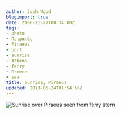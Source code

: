 ```yaml
---
author: Josh Wood
blogimport: true
date: 2006-11-27T00:34:00Z
tags:
- photo
- Πειραιάς
- Piraeus
- port
- sunrise
- Athens
- ferry
- Greece
- sea
title: Sunrise, Piraeus
updated: 2013-05-24T01:54:56Z
---
```


![Sunrise over Piraeus seen from ferry stern](/img/sunrisepiraeus.jpg)
